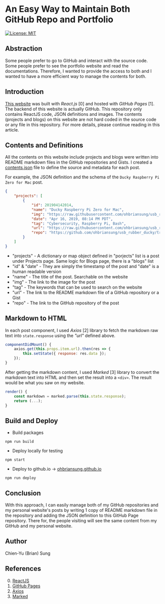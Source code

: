 # An Easy Way to Maintain Both GitHub Repo and Portfolio

[![License: MIT](https://img.shields.io/badge/License-MIT-blue.svg)](https://github.com/ohbriansung/page/blob/master/LICENSE)

## Abstraction

Some people prefer to go to GitHub and interact with the source code.
Some people prefer to see the portfolio website and read the documentations.
Therefore, I wanted to provide the access to both and I wanted to have a more efficient way to manage the contents for both.

## Introduction

[This website](https://ohbriansung.github.io) was built with *React.js* [0] and hosted with *GitHub Pages* [1].
The backend of this website is actually GitHub.
This repository only contains ReactJS code, JSON definitions and images.
The contents \(projects and blogs\) on this website are not hard coded in the source code or any file in this repository.
For more details, please continue reading in this article.

## Contents and Definitions

All the contents on this website include projects and blogs were written into README markdown files in the GitHub repositories and Gists. I created a [contents.json](https://github.com/ohbriansung/page/blob/master/src/json/contents.json) file to define the source and metadata for each post.

For example, the JSON definition and the schema of the `Ducky Raspberry Pi Zero for Mac` post.

```JSON
{
    "projects": [
        {
            "id": 201904142014,
            "name": "Ducky Raspberry Pi Zero for Mac",
            "img": "https://raw.githubusercontent.com/ohbriansung/usb_rubber_ducky/master/pi_zero_ducky/img/concept.jpg",
            "date": "Apr 16, 2019, 08:14 PM PDT",
            "tag": "Cybersecurity, Raspberry Pi, Bash",
            "url": "https://raw.githubusercontent.com/ohbriansung/usb_rubber_ducky/master/pi_zero_ducky/README.md",
            "repo": "https://github.com/ohbriansung/usb_rubber_ducky/tree/master/pi_zero_ducky"
        }
    ]
}
```

* "projects" - A dictionary or map object defined in "porjects" list is a post under Projects page. Same logic for Blogs page, there is a "blogs" list
* "id" & "date" - They are simply the timestamp of the post and "date" is a human readable version
* "name" - The title of the post. Searchable on the website
* "img" - The link to the image for the post
* "tag" - The keywords that can be used to search on the website
* "url" - The link to the README markdown file of a GitHub repository or a Gist
* "repo" - The link to the GitHub repository of the post

## Markdown to HTML

In each post component, I used *Axios* [2] library to fetch the markdown raw text into `state.response` using the *"url"* defined above.

```JavaScript
componentDidMount() {
    axios.get(this.props.item.url).then(res => {
        this.setState({ response: res.data });
    });
}
```

After getting the markdown content, I used *Marked* [3] library to convert the markdown text into HTML and then set the result into a `<div>`. The result would be what you saw on my website.

```JavaScript
render() {
    const markdown = marked.parse(this.state.response);
    return (...);
}
```

## Build and Deploy

* Build packages
```shell
npm run build
```

* Deploy locally for testing
```shell
npm start
```

* Deploy to github.io -> [ohbriansung.github.io](https://ohbriansung.github.io)
```shell
npm run deploy
```

## Conclusion

With this approach, I can easily manage both of my GitHub repositories and my personal website's posts by writing 1 copy of README markdown file in the repository and adding the JSON definition to this GitHub Page repository. There for, the people visiting will see the same content from my GitHub and my personal website.

## Author

Chien-Yu (Brian) Sung

## References

0. [ReactJS](https://reactjs.org/)
1. [GitHub Pages](https://pages.github.com/)
2. [Axios](https://axios-http.com/docs/intro)
3. [Marked](https://marked.js.org/)
